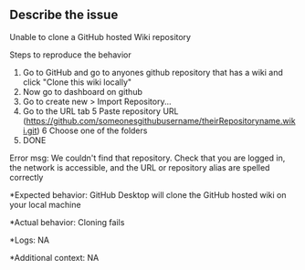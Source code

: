 ## Describe the issue
Unable to clone a GitHub hosted Wiki repository

Steps to reproduce the behavior
1. Go to GitHub and go to anyones github repository that has a wiki and click "Clone this wiki locally"
2. Now go to dashboard on github
3. Go to create new > Import Repository...
4. Go to the URL tab
5 Paste repository URL (https://github.com/someonesgithubusername/theirRepositoryname.wiki.git)
6 Choose one of the folders
7. DONE

Error msg: We couldn't find that repository. Check that you are logged in, the network is accessible, and the URL or repository alias are spelled correctly

*Expected behavior: GitHub Desktop will clone the GitHub hosted wiki on your local machine

*Actual behavior: Cloning fails

*Logs: NA

*Additional context: NA
